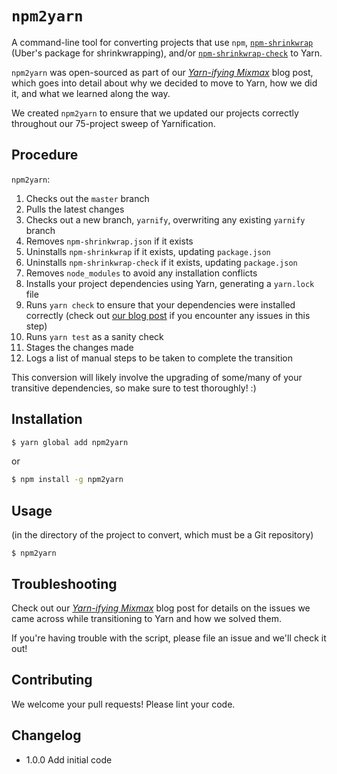 # `npm2yarn`

A command-line tool for converting projects that use `npm`, [`npm-shrinkwrap`](https://www.npmjs.com/package/npm-shrinkwrap) (Uber's package for shrinkwrapping), and/or [`npm-shrinkwrap-check`](https://www.npmjs.com/package/npm-shrinkwrap-check) to Yarn.

`npm2yarn` was open-sourced as part of our [*Yarn-ifying Mixmax*](https://mixmax.com/blog/yarn-ifying-mixmax) blog post, which goes into detail about why we decided to move to Yarn, how we did it, and what we learned along the way.

We created `npm2yarn` to ensure that we updated our projects correctly throughout our 75-project sweep of Yarnification.

## Procedure

`npm2yarn`:

1. Checks out the `master` branch
2. Pulls the latest changes
3. Checks out a new branch, `yarnify`, overwriting any existing `yarnify` branch
4. Removes `npm-shrinkwrap.json` if it exists
5. Uninstalls `npm-shrinkwrap` if it exists, updating `package.json`
6. Uninstalls `npm-shrinkwrap-check` if it exists, updating `package.json`
7. Removes `node_modules` to avoid any installation conflicts
8. Installs your project dependencies using Yarn, generating a `yarn.lock` file
9. Runs `yarn check` to ensure that your dependencies were installed correctly (check out [our blog post](https://mixmax.com/blog/yarn-ifying-mixmax) if you encounter any issues in this step)
10. Runs `yarn test` as a sanity check
11. Stages the changes made
12. Logs a list of manual steps to be taken to complete the transition

This conversion will likely involve the upgrading of some/many of your transitive dependencies, so make sure to test thoroughly! :)

## Installation

```sh
$ yarn global add npm2yarn
```
or
```sh
$ npm install -g npm2yarn
```

## Usage

(in the directory of the project to convert, which must be a Git repository)
```
$ npm2yarn
```

## Troubleshooting

Check out our [*Yarn-ifying Mixmax*](https://mixmax.com/blog/yarn-ifying-mixmax) blog post for details on the issues we came across while transitioning to Yarn and how we solved them.

If you're having trouble with the script, please file an issue and we'll check it out!

## Contributing

We welcome your pull requests! Please lint your code.

## Changelog

* 1.0.0 Add initial code
